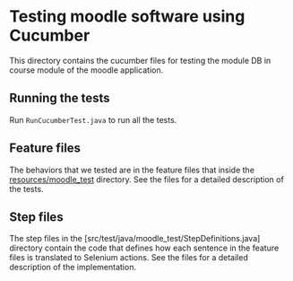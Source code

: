 # Testing moodle software using Cucumber
This directory contains the cucumber files for testing the module DB in course module of the moodle application.

## Running the tests
Run ```RunCucumberTest.java``` to run all the tests.

## Feature files
The behaviors that we tested are in the feature files that inside the [resources/moodle_test](resources/moodle_test) directory. See the files for a detailed description of the tests.

## Step files
The step files in the [src/test/java/moodle_test/StepDefinitions.java] directory contain the code that defines how each sentence in the feature files is translated to Selenium actions. See the files for a detailed description of the implementation.
 
